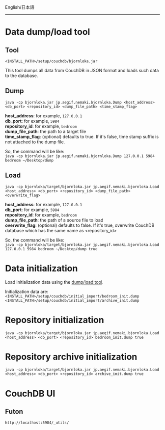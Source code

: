 English/日本語 
***
# Data dump/load tool
## Tool
`<INSTALL_PATH>/setup/couchdb/bjornloka.jar`  

This tool dumps all data from CouchDB in JSON format and loads such data to the database.  

## Dump
`java -cp bjornloka.jar jp.aegif.nemaki.bjornloka.Dump <host_address> <db_port> <repository_id> <dump_file_path> <time_stamp_flag>`

**host_address**: for example, `127.0.0.1`  
**db_port**: for example, `5984`  
**repository_id**: for example, `bedroom`  
**dump_file_path**: the path to a target file  
**time_stamp_flag**: (optional) defaults to true. If it's false, time stamp suffix is not attached to the dump file.  

So, the command will be like:  
`java -cp bjornloka.jar jp.aegif.nemaki.bjornloka.Dump 127.0.0.1 5984 bedroom ~/Desktop/dump`

## Load
`java -cp bjornloka/target/bjornloka.jar jp.aegif.nemaki.bjornloka.Load <host_address> <db_port> <repository_id> <dump_file_path> <overwrite_flag>`  

**host_address**: for example, `127.0.0.1`  
**db_port**: for example, `5984`  
**repository_id**: for example, `bedroom`  
**dump_file_path**: the path of a source file to load  
**overwrite_flag**: (optional) defaults to false. If it's true, overwrite CouchDB database which has the same name as \<repository_id\>  

So, the command will be like:  
`java -cp bjornloka/target/bjornloka.jar jp.aegif.nemaki.bjornloka.Load 127.0.0.1 5984 bedroom ~/Desktop/dump true`

# Data initialization
Load initialization data using the [dump/load tool](https://github.com/aegif/NemakiWare/wiki/Maintenance(Database)#data-dumpload-tool).  

Initialization data are:  
`<INSTALL_PATH>/setup/couchdb/initial_import/bedroom_init.dump`  
`<INSTALL_PATH>/setup/couchdb/initial_import/archive_init.dump`  
# Repository initialization
`java -cp bjornloka/target/bjornloka.jar jp.aegif.nemaki.bjornloka.Load <host_address> <db_port> <repository_id> bedroom_init.dump true`
# Repository archive initialization
`java -cp bjornloka/target/bjornloka.jar jp.aegif.nemaki.bjornloka.Load <host_address> <db_port> <repository_id> archive_init.dump true`

# CouchDB UI
## Futon
`http://localhost:5984/_utils/` 